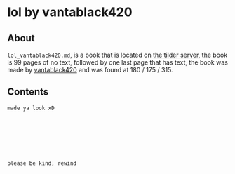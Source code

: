 # lol by vantablack420

## About
`lol_vantablack420.md`, is a book that is located on [the tilder server](https://mc.tildeverse.org), the book is 99 pages of no text, followed by one last page that has text, the book was made by [vantablack420](https://namemc.com/profile/vantablack420.1) and was found at 180 / 175 / 315.


## Contents
```
made ya look xD








please be kind, rewind
```